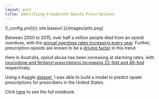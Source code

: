 ```yaml
---
layout: post
title: Identifying Fraudulent Opiate Prescriptions
---
```

![_config.yml]({{ site.baseurl }}/images/pills.png)

Between 2000 to 2015, over half a million people died from an opioid overdose, with the [annual overdose rates increasing every year](https://www.cdc.gov/drugoverdose/epidemic/index.html). Further, prescription opioids are known to be a [driving factor](https://www.cdc.gov/drugoverdose/epidemic/index.html) in this trend.

Here in Australia, opioid abuse has been increasing at alarming rates, with [oxycodone and fentanyl prescriptions increasing 22-fold and 46-fold](https://www.nps.org.au/australian-prescriber/articles/pharmaceutical-drug-misuse-in-australia) respectively.

Using a Kaggle [dataset](https://www.kaggle.com/apryor6/us-opiate-prescriptions), I was able to build a model to predict opiate prescriptions for prescribers in the United States.

Click [here](https://github.com/ByronAllen/Portfolio/blob/master/Project_NLP_GlobalGoals_Twitter.ipynb) to see the full notebook.
